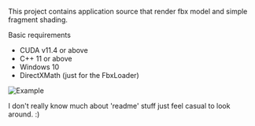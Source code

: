 This project contains application source that render fbx model and simple fragment shading.

Basic requirements
 - CUDA v11.4 or above
 - C++ 11 or above
 - Windows 10
 - DirectXMath (just for the FbxLoader)

![Example](https://imgur.com/Wb3eLUb)

I don't really know much about 'readme' stuff just feel casual to look around. :)
